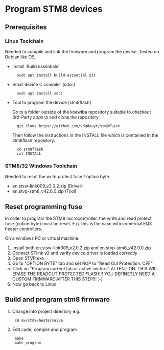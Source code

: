 # Program STM8 devices

## Prerequisites

### Linux Toolchain

Needed to compile and link the firmware and program the device. Tested on Debian like OS.

* Install 'Build essentials'

        sudo apt install build-essential git

* Small device C compiler (sdcc)

        sudo apt install sdcc

* Tool to program the device (stm8flash)

    Go to a folder outside of the koewiba repository suitable to checkout 3rd-Party apps to and clone the repository:

        git clone https://github.com/vdudouyt/stm8flash

    Then follow the instructions in the INSTALL file which is contained in the stm8flash repository.

        cd stm8flash
        cat INSTALL

### STM8/32 Windows Toolchain

Needed to reset the write protect fuse / option byte.

* en.stsw-link009_v2.0.2.zip (Driver)
* en.stvp-stm8_v42.0.0.zip (Tool)

## Reset programming fuse

In order to program the STM8 microcontroller, the write and read protect fuse (option byte) must be reset. E.g. this is the case with comercial EQ3 heater controllers.

On a windows PC or virtual machine:

1. Install both en.stsw-link009_v2.0.2.zip and en.stvp-stm8_v42.0.0.zip
2. Connect STlink v2 and verify device driver is loaded correctly
3. Open STVP.exe
4. Go to "OPTION BYTE" tab and set ROP to "Read Out Protection: OFF"
5. Click on "Program current tab or active sectors"
   ATTENTION: THIS WILL ERASE THE READOUT PROTECTED FLASH!!! YOU DEFINETLY NEED A CUSTOM FIRMWARE AFTER THIS STEP!!! ;-)
6. Now go back to Linux

## Build and program stm8 firmware

1. Change into project directory e.g.:

        cd sw/stm8/heatervalve

2. Edit code, compile  and program

        make
        make program
